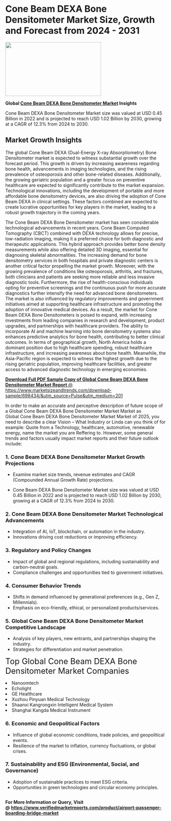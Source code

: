 <H1>Cone Beam DEXA Bone Densitometer Market Size, Growth and Forecast from 2024 - 2031</H1><img class="aligncenter size-medium wp-image-584254" src="https://thirdeyenews.in/wp-content/uploads/2024/09/Global-Market-Research-300x168.jpeg" alt="" width="300" height="168" /><p><strong>Global&nbsp;<a href="https://www.marketsizeandtrends.com/download-sample/698434/&amp;utm_source=Pulse&amp;utm_medium=201">Cone Beam DEXA Bone Densitometer Market</a> Insights</strong></p><p>Cone Beam DEXA Bone Densitometer Market size was valued at USD 0.45 Billion in 2022 and is projected to reach USD 1.02 Billion by 2030, growing at a CAGR of 12.3% from 2024 to 2030.</p><p><h2>Market Growth Insights</h2> <p>The global Cone Beam DEXA (Dual-Energy X-ray Absorptiometry) Bone Densitometer market is expected to witness substantial growth over the forecast period. This growth is driven by increasing awareness regarding bone health, advancements in imaging technologies, and the rising prevalence of osteoporosis and other bone-related diseases. Additionally, the growing geriatric population and a greater focus on preventive healthcare are expected to significantly contribute to the market expansion. Technological innovations, including the development of portable and more affordable bone densitometry devices, are also driving the adoption of Cone Beam DEXA in clinical settings. These factors combined are expected to create lucrative opportunities for key players in the market, leading to a robust growth trajectory in the coming years. <a href="download-sample-link"></a></p> <p>The Cone Beam DEXA Bone Densitometer market has seen considerable technological advancements in recent years. Cone Beam Computed Tomography (CBCT) combined with DEXA technology allows for precise, low-radiation imaging, making it a preferred choice for both diagnostic and therapeutic applications. This hybrid approach provides better bone density measurements while also offering detailed 3D imaging, essential for diagnosing skeletal abnormalities. The increasing demand for bone densitometry services in both hospitals and private diagnostic centers is another critical factor propelling the market growth. Moreover, with the growing prevalence of conditions like osteoporosis, arthritis, and fractures, both clinicians and patients are seeking more reliable and less invasive diagnostic tools. Furthermore, the rise of health-conscious individuals opting for preventive screenings and the continuous push for more accurate diagnostics further intensify the need for advanced bone densitometers. The market is also influenced by regulatory improvements and government initiatives aimed at supporting healthcare infrastructure and promoting the adoption of innovative medical devices. As a result, the market for Cone Beam DEXA Bone Densitometers is poised to expand, with increasing investments from leading companies in research and development, product upgrades, and partnerships with healthcare providers. The ability to incorporate AI and machine learning into bone densitometry systems also enhances predictive analytics for bone health, contributing to better clinical outcomes. In terms of geographical growth, North America holds a dominant position due to high healthcare spending, robust healthcare infrastructure, and increasing awareness about bone health. Meanwhile, the Asia-Pacific region is expected to witness the highest growth due to the rising geriatric population, improving healthcare facilities, and greater access to advanced diagnostic technology in emerging economies. <a href="get-more-link"></p><p><span class=""><strong>Download Full PDF Sample Copy of Global Cone Beam DEXA Bone Densitometer Market Report</strong> @ <a href="https://www.marketsizeandtrends.com/download-sample/698434/&amp;utm_source=Pulse&amp;utm_medium=201" target="_blank">https://www.marketsizeandtrends.com/download-sample/698434/&amp;utm_source=Pulse&amp;utm_medium=201</a></span></p><p>In order to make an accurate and perceptive description of future scope of a Global&nbsp;Cone Beam DEXA Bone Densitometer Market Market as Global&nbsp;Cone Beam DEXA Bone Densitometer Market Market of 2025, you need to describe a clear Vision &ndash; What Industry or Linda can you think of for example: Quote from a Technology, healthcare, automotive, renewable energy, name the market you are Reffering to. However, some general trends and factors usually impact market reports and their future outlook include:</p><h3>1.&nbsp;<strong>Cone Beam DEXA Bone Densitometer Market Growth Projections</strong></h3><ul><li>Examine market size trends, revenue estimates and CAGR (Compounded Annual Growth Rate) projections.</li><li><p>Cone Beam DEXA Bone Densitometer Market size was valued at USD 0.45 Billion in 2022 and is projected to reach USD 1.02 Billion by 2030, growing at a CAGR of 12.3% from 2024 to 2030.</p></li></ul><h3>2.&nbsp;<strong>Cone Beam DEXA Bone Densitometer Market Technological Advancements</strong></h3><ul><li>Integration of AI, IoT, blockchain, or automation in the industry.</li><li>Innovations driving cost reductions or improving efficiency.</li></ul><h3>3.&nbsp;<strong>Regulatory and Policy Changes</strong></h3><ul><li>Impact of global and regional regulations, including sustainability and carbon-neutral goals.</li><li>Compliance challenges and opportunities tied to government initiatives.</li></ul><h3>4.&nbsp;<strong>Consumer Behavior Trends</strong></h3><ul><li>Shifts in demand influenced by generational preferences (e.g., Gen Z, Millennials).</li><li>Emphasis on eco-friendly, ethical, or personalized products/services.</li></ul><h3>5.&nbsp;<strong>Global Cone Beam DEXA Bone Densitometer Market Competitive Landscape</strong></h3><ul><li>Analysis of key players, new entrants, and partnerships shaping the industry.</li><li>Strategies for differentiation and market penetration.</li></ul><p data-pm-slice="1 1 []"><span style="color: inherit; font-family: inherit; font-size: 25px;">Top Global Cone Beam DEXA Bone Densitometer Market Companies</span></p><div class="" data-test-id=""><p><li>Nanoomtech</li><li> Echolight</li><li> GE Healthcare</li><li> Xuzhou Pinyuan Medical Technology</li><li> Shaanxi Kangrongxin Intelligent Medical System</li><li> Shanghai Kangda Medical Instrument</li></p></div><h3>6.&nbsp;<strong>Economic and Geopolitical Factors</strong></h3><ul><li>Influence of global economic conditions, trade policies, and geopolitical events.</li><li>Resilience of the market to inflation, currency fluctuations, or global crises.</li></ul><h3>7.&nbsp;<strong>Sustainability and ESG (Environmental, Social, and Governance)</strong></h3><ul><li>Adoption of sustainable practices to meet ESG criteria.</li><li>Opportunities in green technologies and circular economy principles.</li></ul><h2><strong style="font-size: 14px;">For More Information or Query, Visit @&nbsp;</strong><a style="background-color: #ffffff; font-size: 14px;" href="https://www.marketsizeandtrends.com/report/cone-beam-dexa-bone-densitometer-market/" target="_blank">https://www.verifiedmarketreports.com/product/airport-passenger-boarding-bridge-market</a></h2>